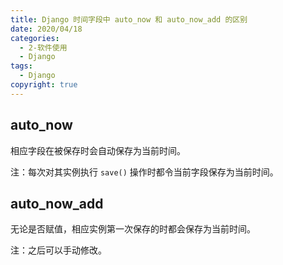 ```yaml
---
title: Django 时间字段中 auto_now 和 auto_now_add 的区别
date: 2020/04/18
categories:
  - 2-软件使用
  - Django
tags:
  - Django
copyright: true
---
```



## auto_now

相应字段在被保存时会自动保存为当前时间。

注：每次对其实例执行 `save()` 操作时都令当前字段保存为当前时间。

## auto_now_add

无论是否赋值，相应实例第一次保存的时都会保存为当前时间。

注：之后可以手动修改。